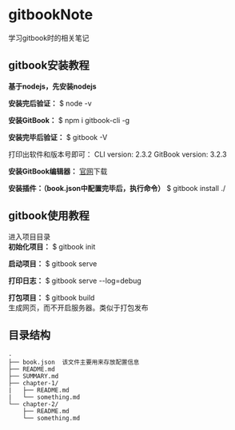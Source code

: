 # gitbookNote
学习gitbook时的相关笔记


## gitbook安装教程

**基于nodejs，先安装nodejs**

**安装完后验证：**
$ node -v

**安装GitBook：**
$ npm i gitbook-cli -g

**安装完毕后验证：**
$ gitbook -V

打印出软件和版本号即可：
CLI version: 2.3.2
GitBook version: 3.2.3


**安装GitBook编辑器：**
[官网](https://www.gitbook.com/)下载

**安装插件：（book.json中配置完毕后，执行命令）**
$ gitbook install ./

## gitbook使用教程
进入项目目录  
**初始化项目：**
$ gitbook init

**启动项目：**
$ gitbook serve

**打印日志：**
$ gitbook serve --log=debug

**打包项目：**
$ gitbook build  
生成网页，而不开启服务器。类似于打包发布


## 目录结构
```
.
├── book.json  该文件主要用来存放配置信息
├── README.md
├── SUMMARY.md
├── chapter-1/
|   ├── README.md
|   └── something.md
└── chapter-2/
    ├── README.md
    └── something.md
```